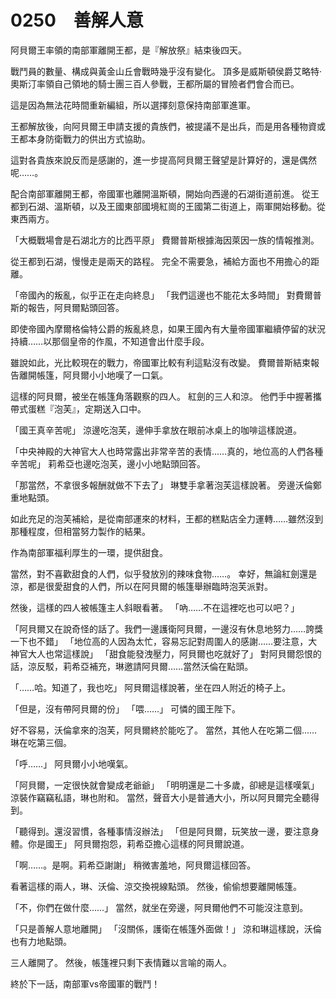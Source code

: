 # 0250　善解人意

阿貝爾王率領的南部軍離開王都，是『解放祭』結束後四天。

戰鬥員的數量、構成與黃金山丘會戰時幾乎沒有變化。
頂多是威斯頓侯爵艾略特·奧斯汀率領自己領地的騎士團三百人參戰，王都所屬的冒險者們會合而已。

這是因為無法花時間重新編組，所以選擇刻意保持南部軍進軍。

王都解放後，向阿貝爾王申請支援的貴族們，被提議不是出兵，而是用各種物資或王都本身防衛戰力的供出方式協助。

這對各貴族來說反而是感謝的，進一步提高阿貝爾王聲望是計算好的，還是偶然呢……。

配合南部軍離開王都，帝國軍也離開溫斯頓，開始向西邊的石湖街道前進。
從王都到石湖、溫斯頓，以及王國東部國境紅崗的王國第二街道上，兩軍開始移動。從東西兩方。

「大概戰場會是石湖北方的比西平原」
費爾普斯根據海因萊因一族的情報推測。

從王都到石湖，慢慢走是兩天的路程。
完全不需要急，補給方面也不用擔心的距離。

「帝國內的叛亂，似乎正在走向終息」
「我們這邊也不能花太多時間」
對費爾普斯的報告，阿貝爾點頭回答。

即使帝國內摩爾格倫特公爵的叛亂終息，如果王國內有大量帝國軍繼續停留的狀況持續……以那個皇帝的作風，不知道會出什麼手段。

雖說如此，光比較現在的戰力，帝國軍比較有利這點沒有改變。
費爾普斯結束報告離開帳篷，阿貝爾小小地嘆了一口氣。

這樣的阿貝爾，被坐在帳篷角落觀察的四人。
紅劍的三人和涼。
他們手中握著攜帶式蛋糕『泡芙』，定期送入口中。

「國王真辛苦呢」
涼邊吃泡芙，邊伸手拿放在眼前冰桌上的咖啡這樣說道。

「中央神殿的大神官大人也時常露出非常辛苦的表情……真的，地位高的人們各種辛苦呢」
莉希亞也邊吃泡芙，邊小小地點頭回答。

「那當然，不拿很多報酬就做不下去了」
琳雙手拿著泡芙這樣說著。
旁邊沃倫鄭重地點頭。

如此充足的泡芙補給，是從南部運來的材料，王都的糕點店全力運轉……雖然沒到那種程度，但相當努力製作的結果。

作為南部軍福利厚生的一環，提供甜食。

當然，對不喜歡甜食的人們，似乎發放別的辣味食物……。
幸好，無論紅劍還是涼，都是很愛甜食的人們，所以在阿貝爾的帳篷舉辦臨時泡芙派對。

然後，這樣的四人被帳篷主人斜眼看著。
「吶……不在這裡吃也可以吧？」

「阿貝爾又在說奇怪的話了。我們一邊護衛阿貝爾，一邊沒有休息地努力……誇獎一下也不錯」
「地位高的人因為太忙，容易忘記對周圍人的感謝……要注意，大神官大人也常這樣說」
「甜食能發洩壓力，阿貝爾也吃就好了」
對阿貝爾怨恨的話，涼反駁，莉希亞補充，琳邀請阿貝爾……當然沃倫在點頭。

「……哈。知道了，我也吃」
阿貝爾這樣說著，坐在四人附近的椅子上。

「但是，沒有帶阿貝爾的份」
「喂……」
可憐的國王陛下。

好不容易，沃倫拿來的泡芙，阿貝爾終於能吃了。
當然，其他人在吃第二個……琳在吃第三個。

「呼……」
阿貝爾小小地嘆氣。

「阿貝爾，一定很快就會變成老爺爺」
「明明還是二十多歲，卻總是這樣嘆氣」
涼裝作竊竊私語，琳也附和。
當然，聲音大小是普通大小，所以阿貝爾完全聽得到。

「聽得到。還沒習慣，各種事情沒辦法」
「但是阿貝爾，玩笑放一邊，要注意身體。你是國王」
阿貝爾抱怨，莉希亞擔心這樣的阿貝爾說道。

「啊……。是啊。莉希亞謝謝」
稍微害羞地，阿貝爾這樣回答。

看著這樣的兩人，琳、沃倫、涼交換視線點頭。
然後，偷偷想要離開帳篷。

「不，你們在做什麼……」
當然，就坐在旁邊，阿貝爾他們不可能沒注意到。

「只是善解人意地離開」
「沒關係，護衛在帳篷外面做！」
涼和琳這樣說，沃倫也有力地點頭。

三人離開了。
然後，帳篷裡只剩下表情難以言喻的兩人。

終於下一話，南部軍vs帝國軍的戰鬥！